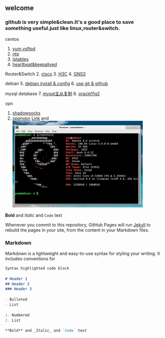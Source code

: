 ## welcome
### github is very simple&clean.It's a good place to save something useful.just like linux,router&switch.

centos 

1. [yum vsftpd](centosyum.html)
2. [ntp](ntp.html)
3. [iptables](iptables.html)
4. [heartbeat&keepalived](ha.html)


Router&Switch
2. [cisco](cisco1.html)
3. [H3C](h3c1.html)
4. [GNS3](gns.html)

debian 
5. [debian install & config](debian1.html)
6. [use git & github](gituse.html)

mysql database 
7. [mysql主从复制](mysql.html)
8. [oracle11g2](oracle11g2.html)

vpn
1. [shadowsocks](ss.html)
2. [openvpn](openvpn.html)
[Link](url) and 
![Image](./images/debian.png)

**Bold** and _Italic_ and `Code` text

Whenever you commit to this repository, GitHub Pages will run [Jekyll](https://jekyllrb.com/) to rebuild the pages in your site, from the content in your Markdown files.



### Markdown

Markdown is a lightweight and easy-to-use syntax for styling your writing. It includes conventions for

```markdown
Syntax highlighted code block

# Header 1
## Header 2
### Header 3

- Bulleted
- List

1. Numbered
2. List

**Bold** and _Italic_ and `Code` text
```

